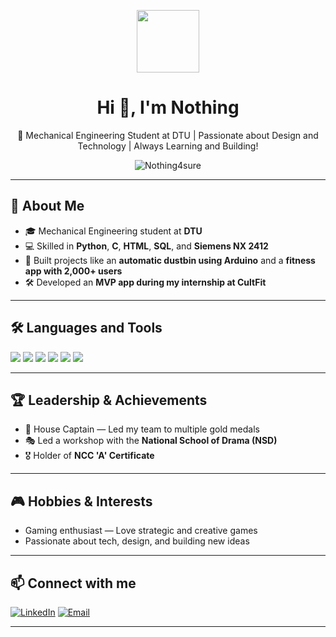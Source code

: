 <p align="center">
  <img src="https://media.giphy.com/media/hvRJCLFzcasrR4ia7z/giphy.gif" width="100px" />
</p>

<h1 align="center">Hi 👋, I'm Nothing</h1>

<p align="center">
  🚀 Mechanical Engineering Student at DTU | Passionate about Design and Technology | Always Learning and Building!
</p>


<p align="center">
  <img src="https://komarev.com/ghpvc/?username=Nothing4sure&label=Profile%20Views&color=0e75b6&style=flat" alt="Nothing4sure" />
</p>

---

## 🚀 About Me

- 🎓 Mechanical Engineering student at **DTU**  
- 💻 Skilled in **Python**, **C**, **HTML**, **SQL**, and **Siemens NX 2412**  
- 🔧 Built projects like an **automatic dustbin using Arduino** and a **fitness app with 2,000+ users**  
- 🛠️ Developed an **MVP app during my internship at CultFit**

---

## 🛠️ Languages and Tools

<p align="left">
  <a href="https://github.com/Nothing4sure/My_python.projects">
  <img src="https://img.shields.io/badge/Python-3776AB?style=for-the-badge&logo=python&logoColor=white" /></a>
  <img src="https://img.shields.io/badge/C-00599C?style=for-the-badge&logo=c&logoColor=white" />
  <img src="https://img.shields.io/badge/HTML5-E34F26?style=for-the-badge&logo=html5&logoColor=white" />
  <img src="https://img.shields.io/badge/SQL-4479A1?style=for-the-badge&logo=postgresql&logoColor=white" />
  <img src="https://img.shields.io/badge/Arduino-00979D?style=for-the-badge&logo=arduino&logoColor=white" />
  <img src="https://img.shields.io/badge/Siemens%20NX-0F91B3?style=for-the-badge&logoColor=white" />
</p>

---

## 🏆 Leadership & Achievements

- 🏅 House Captain — Led my team to multiple gold medals  
- 🎭 Led a workshop with the **National School of Drama (NSD)**  
- 🎖️ Holder of **NCC 'A' Certificate**

---

## 🎮 Hobbies & Interests

- Gaming enthusiast — Love strategic and creative games  
- Passionate about tech, design, and building new ideas

---

## 📫 Connect with me

[![LinkedIn](https://img.shields.io/badge/LinkedIn-blue?style=for-the-badge&logo=linkedin&logoColor=white)](https://www.linkedin.com/in/shubham-kumar-diff/)
[![Email](https://img.shields.io/badge/Email-D14836?style=for-the-badge&logo=gmail&logoColor=white)](mailto:shubhamkumar_23me255@dtu.ac.in)

---

